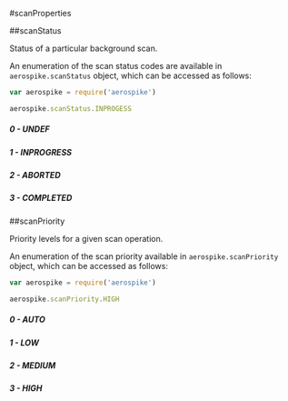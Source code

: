 #scanProperties

##scanStatus

Status of a particular background scan.

An enumeration of the scan status codes are available in `aerospike.scanStatus` object, which can be accessed as follows:

```js
var aerospike = require('aerospike')

aerospike.scanStatus.INPROGESS
```


#####  0 - UNDEF

#####  1 - INPROGRESS

#####  2 - ABORTED

#####  3 - COMPLETED

##scanPriority

Priority levels for a given scan operation.

An enumeration of the scan priority available in `aerospike.scanPriority` object, which can be accessed as follows:

```js
var aerospike = require('aerospike')

aerospike.scanPriority.HIGH
```


#####  0 - AUTO

#####  1 - LOW

#####  2 - MEDIUM

#####  3 - HIGH

